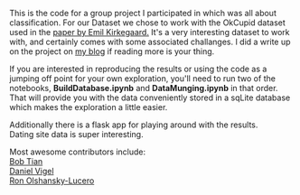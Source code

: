 This is the code for a group project I participated in which was all about classification.  For our Dataset we chose to work with the OkCupid dataset used in the [paper by Emil Kirkegaard.](https://openpsych.net/paper/46)  It's a very interesting dataset to work with, and certainly comes with some associated challanges.  I did a write up on the project on [my blog](http://kylemix.com/Dating-Data/) if reading more is your thing.  

If you are interested in reproducing the results or using the code as a jumping off point for your own exploration, you'll need to run two of the notebooks, **BuildDatabase.ipynb** and **DataMunging.ipynb** in that order.  That will provide you with the data conveniently stored in a sqLite database which makes the exploration a little easier.  

Additionally there is a flask app for playing around with the results.  
Dating site data is super interesting.
 

Most awesome contributors include:  
[Bob Tian](https://github.com/bobtian19)  
[Daniel Vigel](https://github.com/dmvpro)  
[Ron Olshansky-Lucero](https://github.com/roldatasci)  

